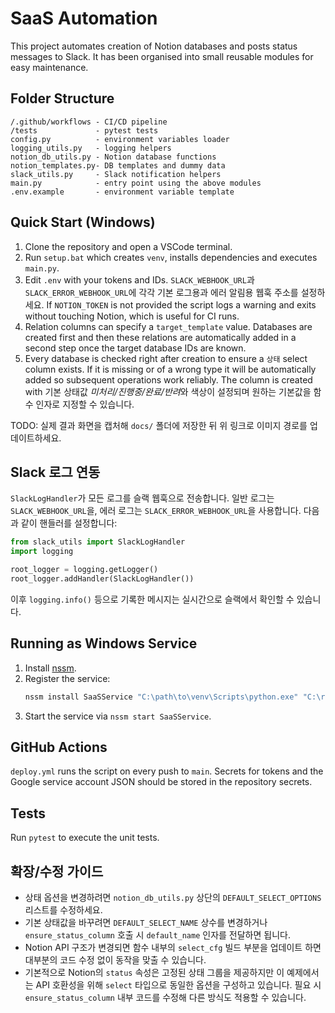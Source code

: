 # SaaS Automation

This project automates creation of Notion databases and posts status messages to Slack.
It has been organised into small reusable modules for easy maintenance.

## Folder Structure
```
/.github/workflows - CI/CD pipeline
/tests             - pytest tests
config.py          - environment variables loader
logging_utils.py   - logging helpers
notion_db_utils.py - Notion database functions
notion_templates.py- DB templates and dummy data
slack_utils.py     - Slack notification helpers
main.py            - entry point using the above modules
.env.example       - environment variable template
```

## Quick Start (Windows)
1. Clone the repository and open a VSCode terminal.
2. Run `setup.bat` which creates `venv`, installs dependencies and executes `main.py`.
3. Edit `.env` with your tokens and IDs. `SLACK_WEBHOOK_URL`과
   `SLACK_ERROR_WEBHOOK_URL`에 각각 기본 로그용과 에러 알림용 웹훅 주소를 설정하세요.
   If `NOTION_TOKEN` is not provided the script logs a warning and exits
   without touching Notion, which is useful for CI runs.
4. Relation columns can specify a `target_template` value. Databases are
   created first and then these relations are automatically added in a second
   step once the target database IDs are known.
5. Every database is checked right after creation to ensure a ``상태`` select
   column exists. If it is missing or of a wrong type it will be automatically
   added so subsequent operations work reliably. The column is created with
   기본 상태값 *미처리/진행중/완료/반려*와 색상이 설정되며 원하는 기본값을
   함수 인자로 지정할 수 있습니다.
   
  TODO: 실제 결과 화면을 캡처해 `docs/` 폴더에 저장한 뒤 위 링크로
  이미지 경로를 업데이트하세요.

## Slack 로그 연동
`SlackLogHandler`가 모든 로그를 슬랙 웹훅으로 전송합니다. 일반 로그는
`SLACK_WEBHOOK_URL`을, 에러 로그는 `SLACK_ERROR_WEBHOOK_URL`을 사용합니다.
다음과 같이 핸들러를 설정합니다:

```python
from slack_utils import SlackLogHandler
import logging

root_logger = logging.getLogger()
root_logger.addHandler(SlackLogHandler())
```

이후 `logging.info()` 등으로 기록한 메시지는 실시간으로 슬랙에서 확인할 수
있습니다.

## Running as Windows Service
1. Install [nssm](https://nssm.cc/).
2. Register the service:
   ```cmd
   nssm install SaaSService "C:\path\to\venv\Scripts\python.exe" "C:\repo\main.py"
   ```
3. Start the service via `nssm start SaaSService`.

## GitHub Actions
`deploy.yml` runs the script on every push to `main`. Secrets for tokens and the Google service account JSON should be stored in the repository secrets.

## Tests
Run `pytest` to execute the unit tests.

## 확장/수정 가이드
* 상태 옵션을 변경하려면 ``notion_db_utils.py`` 상단의 ``DEFAULT_SELECT_OPTIONS``
  리스트를 수정하세요.
* 기본 상태값을 바꾸려면 ``DEFAULT_SELECT_NAME`` 상수를 변경하거나
  ``ensure_status_column`` 호출 시 ``default_name`` 인자를 전달하면 됩니다.
* Notion API 구조가 변경되면 함수 내부의 ``select_cfg`` 빌드 부분을
  업데이트 하면 대부분의 코드 수정 없이 동작을 맞출 수 있습니다.
* 기본적으로 Notion의 ``status`` 속성은 고정된 상태 그룹을 제공하지만 이
  예제에서는 API 호환성을 위해 ``select`` 타입으로 동일한 옵션을 구성하고
  있습니다. 필요 시 ``ensure_status_column`` 내부 코드를 수정해 다른 방식도
  적용할 수 있습니다.
